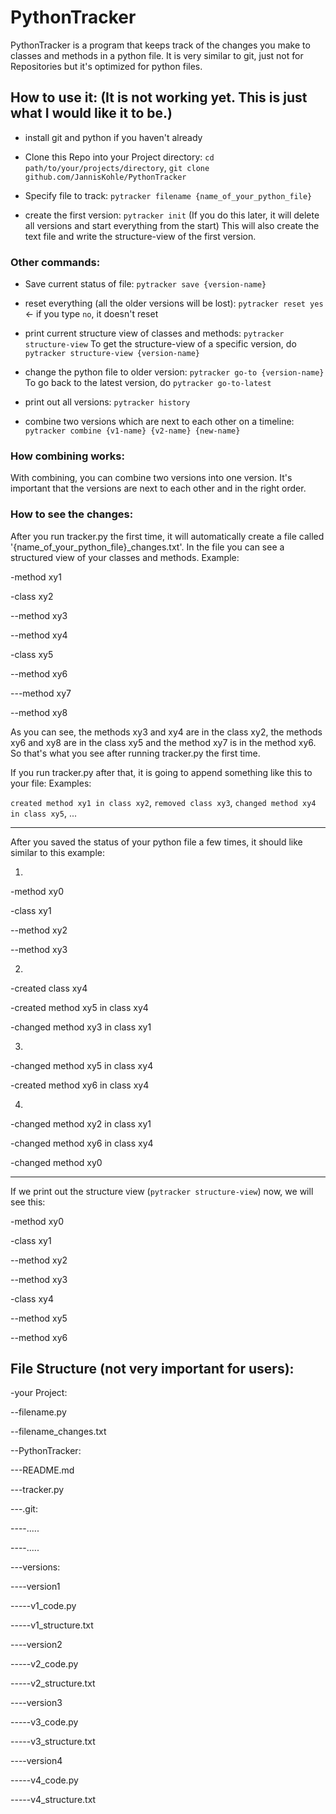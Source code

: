# PythonTracker

PythonTracker is a program that keeps track of the changes you make to classes and methods in a python file.
It is very similar to git, just not for Repositories but it's optimized for python files.

## How to use it: (It is not working yet. This is just what I would like it to be.)

- install git and python if you haven't already

- Clone this Repo into your Project directory:
```cd path/to/your/projects/directory```,
```git clone github.com/JannisKohle/PythonTracker```

- Specify file to track: ```pytracker filename {name_of_your_python_file}```

- create the first version: ```pytracker init``` (If you do this later, it will delete all versions and start everything from the start) This will also create the text file and write the structure-view of the first version.

### Other commands:

- Save current status of file: ```pytracker save {version-name}```

- reset everything (all the older versions will be lost): ```pytracker reset yes``` <- if you type ```no```, it doesn't reset

- print current structure view of classes and methods: ```pytracker structure-view``` To get the structure-view of a specific version, do ```pytracker structure-view {version-name}```

- change the python file to older version: ```pytracker go-to {version-name}``` To go back to the latest version, do ```pytracker go-to-latest```

- print out all versions: ```pytracker history```

- combine two versions which are next to each other on a timeline: ```pytracker combine {v1-name} {v2-name} {new-name}```

### How combining works:

With combining, you can combine two versions into one version. It's important that the versions are next to each other and in the right order.

### How to see the changes:

After you run tracker.py the first time, it will automatically create a file called '{name_of_your_python_file}_changes.txt'.
In the file you can see a structured view of your classes and methods. Example:

-method xy1

-class xy2

--method xy3

--method xy4

-class xy5

--method xy6

---method xy7

--method xy8

As you can see, the methods xy3 and xy4 are in the class xy2, the methods xy6 and xy8 are in the class xy5
and the method xy7 is in the method xy6. So that's what you see after running tracker.py the first time.

If you run tracker.py after that, it is going to append something like this to your file:
Examples:

```created method xy1 in class xy2```, ```removed class xy3```, ```changed method xy4 in class xy5```, ...

------------------------

After you saved the status of your python file a few times, it should like similar to this example:

1.

-method xy0

-class xy1

--method xy2

--method xy3

2.

-created class xy4

-created method xy5 in class xy4

-changed method xy3 in class xy1

3.

-changed method xy5 in class xy4

-created method xy6 in class xy4

4.

-changed method xy2 in class xy1

-changed method xy6 in class xy4

-changed method xy0

------------------------

If we print out the structure view (```pytracker structure-view```) now, we will see this:

-method xy0

-class xy1

--method xy2

--method xy3

-class xy4

--method xy5

--method xy6

## File Structure (not very important for users):

-your Project:

--filename.py

--filename_changes.txt

--PythonTracker:

---README.md

---tracker.py

---.git:

----.....

----.....

---versions:

----version1

-----v1_code.py

-----v1_structure.txt

----version2

-----v2_code.py

-----v2_structure.txt

----version3

-----v3_code.py

-----v3_structure.txt

----version4

-----v4_code.py

-----v4_structure.txt
